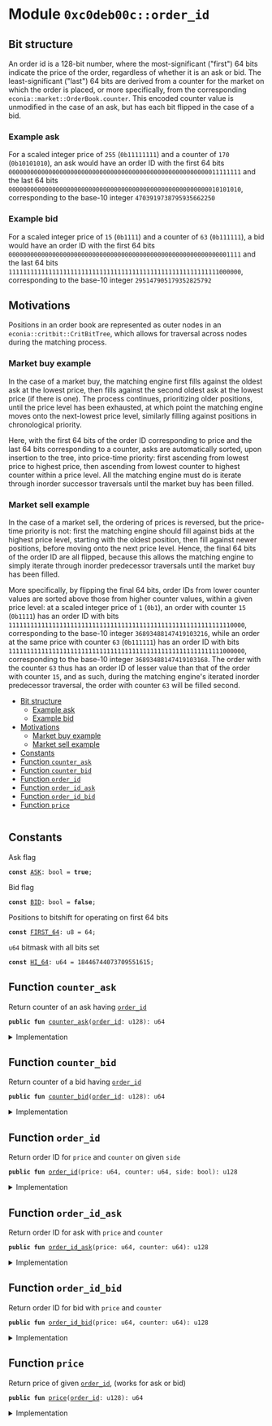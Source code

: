 
<a name="0xc0deb00c_order_id"></a>

# Module `0xc0deb00c::order_id`


<a name="@Bit_structure_0"></a>

## Bit structure


An order id is a 128-bit number, where the most-significant
("first") 64 bits indicate the price of the order, regardless of
whether it is an ask or bid. The least-significant ("last") 64 bits
are derived from a counter for the market on which the order is
placed, or more specifically, from the corresponding
<code>econia::market::OrderBook.counter</code>. This encoded counter value is
unmodified in the case of an ask, but has each bit flipped in the
case of a bid.


<a name="@Example_ask_1"></a>

### Example ask


For a scaled integer price of <code>255</code> (<code>0b11111111</code>) and a counter of
<code>170</code> (<code>0b10101010</code>), an ask would have an order ID with the
first 64 bits
<code>0000000000000000000000000000000000000000000000000000000011111111</code>
and the last 64 bits
<code>0000000000000000000000000000000000000000000000000000000010101010</code>,
corresponding to the base-10 integer <code>4703919738795935662250</code>


<a name="@Example_bid_2"></a>

### Example bid


For a scaled integer price of <code>15</code> (<code>0b1111</code>) and a counter of <code>63</code>
(<code>0b111111</code>), a bid would have an order ID with the first 64 bits
<code>0000000000000000000000000000000000000000000000000000000000001111</code>
and the last 64 bits
<code>1111111111111111111111111111111111111111111111111111111111000000</code>,
corresponding to the base-10 integer <code>295147905179352825792</code>


<a name="@Motivations_3"></a>

## Motivations


Positions in an order book are represented as outer nodes in an
<code>econia::critbit::CritBitTree</code>, which allows for traversal across
nodes during the matching process.


<a name="@Market_buy_example_4"></a>

### Market buy example


In the case of a market buy, the matching engine first fills against
the oldest ask at the lowest price, then fills against the second
oldest ask at the lowest price (if there is one). The process
continues, prioritizing older positions, until the price level has
been exhausted, at which point the matching engine moves onto the
next-lowest price level, similarly filling against positions in
chronological priority.

Here, with the first 64 bits of the order ID corresponding to price
and the last 64 bits corresponding to a counter, asks are
automatically sorted, upon insertion to the tree, into price-time
priority: first ascending from lowest price to highest price, then
ascending from lowest counter to highest counter within a price
level. All the matching engine must do is iterate through inorder
successor traversals until the market buy has been filled.


<a name="@Market_sell_example_5"></a>

### Market sell example


In the case of a market sell, the ordering of prices is reversed,
but the price-time priority is not: first the matching engine should
fill against bids at the highest price level, starting with the
oldest position, then fill against newer positions, before moving
onto the next price level. Hence, the final 64 bits of the order ID
are all flipped, because this allows the matching engine to simply
iterate through inorder predecessor traversals until the market buy
has been filled.

More specifically, by flipping the final 64 bits, order IDs from
lower counter values are sorted above those from higher counter
values, within a given price level: at a scaled integer price of
<code>1</code> (<code>0b1</code>), an order with counter <code>15</code> (<code>0b1111</code>) has an order ID
with bits
<code>11111111111111111111111111111111111111111111111111111111111110000</code>,
corresponding to the base-10 integer <code>36893488147419103216</code>, while
an order at the same price with counter <code>63</code> (<code>0b111111</code>) has an
order ID with bits
<code>11111111111111111111111111111111111111111111111111111111111000000</code>,
corresponding to the base-10 integer <code>36893488147419103168</code>. The
order with the counter <code>63</code> thus has an order ID of lesser value
than that of the order with counter <code>15</code>, and as such, during the
matching engine's iterated inorder predecessor traversal, the
order with counter <code>63</code> will be filled second.


-  [Bit structure](#@Bit_structure_0)
    -  [Example ask](#@Example_ask_1)
    -  [Example bid](#@Example_bid_2)
-  [Motivations](#@Motivations_3)
    -  [Market buy example](#@Market_buy_example_4)
    -  [Market sell example](#@Market_sell_example_5)
-  [Constants](#@Constants_6)
-  [Function `counter_ask`](#0xc0deb00c_order_id_counter_ask)
-  [Function `counter_bid`](#0xc0deb00c_order_id_counter_bid)
-  [Function `order_id`](#0xc0deb00c_order_id_order_id)
-  [Function `order_id_ask`](#0xc0deb00c_order_id_order_id_ask)
-  [Function `order_id_bid`](#0xc0deb00c_order_id_order_id_bid)
-  [Function `price`](#0xc0deb00c_order_id_price)


<pre><code></code></pre>



<a name="@Constants_6"></a>

## Constants


<a name="0xc0deb00c_order_id_ASK"></a>

Ask flag


<pre><code><b>const</b> <a href="order_id.md#0xc0deb00c_order_id_ASK">ASK</a>: bool = <b>true</b>;
</code></pre>



<a name="0xc0deb00c_order_id_BID"></a>

Bid flag


<pre><code><b>const</b> <a href="order_id.md#0xc0deb00c_order_id_BID">BID</a>: bool = <b>false</b>;
</code></pre>



<a name="0xc0deb00c_order_id_FIRST_64"></a>

Positions to bitshift for operating on first 64 bits


<pre><code><b>const</b> <a href="order_id.md#0xc0deb00c_order_id_FIRST_64">FIRST_64</a>: u8 = 64;
</code></pre>



<a name="0xc0deb00c_order_id_HI_64"></a>

<code>u64</code> bitmask with all bits set


<pre><code><b>const</b> <a href="order_id.md#0xc0deb00c_order_id_HI_64">HI_64</a>: u64 = 18446744073709551615;
</code></pre>



<a name="0xc0deb00c_order_id_counter_ask"></a>

## Function `counter_ask`

Return counter of an ask having <code><a href="order_id.md#0xc0deb00c_order_id">order_id</a></code>


<pre><code><b>public</b> <b>fun</b> <a href="order_id.md#0xc0deb00c_order_id_counter_ask">counter_ask</a>(<a href="order_id.md#0xc0deb00c_order_id">order_id</a>: u128): u64
</code></pre>



<details>
<summary>Implementation</summary>


<pre><code><b>public</b> <b>fun</b> <a href="order_id.md#0xc0deb00c_order_id_counter_ask">counter_ask</a>(
    <a href="order_id.md#0xc0deb00c_order_id">order_id</a>: u128
): u64 {
    (<a href="order_id.md#0xc0deb00c_order_id">order_id</a> & (<a href="order_id.md#0xc0deb00c_order_id_HI_64">HI_64</a> <b>as</b> u128) <b>as</b> u64)
}
</code></pre>



</details>

<a name="0xc0deb00c_order_id_counter_bid"></a>

## Function `counter_bid`

Return counter of a bid having <code><a href="order_id.md#0xc0deb00c_order_id">order_id</a></code>


<pre><code><b>public</b> <b>fun</b> <a href="order_id.md#0xc0deb00c_order_id_counter_bid">counter_bid</a>(<a href="order_id.md#0xc0deb00c_order_id">order_id</a>: u128): u64
</code></pre>



<details>
<summary>Implementation</summary>


<pre><code><b>public</b> <b>fun</b> <a href="order_id.md#0xc0deb00c_order_id_counter_bid">counter_bid</a>(
    <a href="order_id.md#0xc0deb00c_order_id">order_id</a>: u128
): u64 {
    (<a href="order_id.md#0xc0deb00c_order_id">order_id</a> & (<a href="order_id.md#0xc0deb00c_order_id_HI_64">HI_64</a> <b>as</b> u128) <b>as</b> u64) ^ <a href="order_id.md#0xc0deb00c_order_id_HI_64">HI_64</a>
}
</code></pre>



</details>

<a name="0xc0deb00c_order_id_order_id"></a>

## Function `order_id`

Return order ID for <code>price</code> and <code>counter</code> on given <code>side</code>


<pre><code><b>public</b> <b>fun</b> <a href="order_id.md#0xc0deb00c_order_id">order_id</a>(price: u64, counter: u64, side: bool): u128
</code></pre>



<details>
<summary>Implementation</summary>


<pre><code><b>public</b> <b>fun</b> <a href="order_id.md#0xc0deb00c_order_id">order_id</a>(
    price: u64,
    counter: u64,
    side: bool
): u128 {
    // Return corresponding order ID type based on side
    <b>if</b> (side == <a href="order_id.md#0xc0deb00c_order_id_ASK">ASK</a>) <a href="order_id.md#0xc0deb00c_order_id_order_id_ask">order_id_ask</a>(price, counter) <b>else</b>
        <a href="order_id.md#0xc0deb00c_order_id_order_id_bid">order_id_bid</a>(price, counter)
}
</code></pre>



</details>

<a name="0xc0deb00c_order_id_order_id_ask"></a>

## Function `order_id_ask`

Return order ID for ask with <code>price</code> and <code>counter</code>


<pre><code><b>public</b> <b>fun</b> <a href="order_id.md#0xc0deb00c_order_id_order_id_ask">order_id_ask</a>(price: u64, counter: u64): u128
</code></pre>



<details>
<summary>Implementation</summary>


<pre><code><b>public</b> <b>fun</b> <a href="order_id.md#0xc0deb00c_order_id_order_id_ask">order_id_ask</a>(
    price: u64,
    counter: u64
): u128 {
    (price <b>as</b> u128) &lt;&lt; <a href="order_id.md#0xc0deb00c_order_id_FIRST_64">FIRST_64</a> | (counter <b>as</b> u128)
}
</code></pre>



</details>

<a name="0xc0deb00c_order_id_order_id_bid"></a>

## Function `order_id_bid`

Return order ID for bid with <code>price</code> and <code>counter</code>


<pre><code><b>public</b> <b>fun</b> <a href="order_id.md#0xc0deb00c_order_id_order_id_bid">order_id_bid</a>(price: u64, counter: u64): u128
</code></pre>



<details>
<summary>Implementation</summary>


<pre><code><b>public</b> <b>fun</b> <a href="order_id.md#0xc0deb00c_order_id_order_id_bid">order_id_bid</a>(
    price: u64,
    counter: u64
): u128 {
    (price <b>as</b> u128) &lt;&lt; <a href="order_id.md#0xc0deb00c_order_id_FIRST_64">FIRST_64</a> | (counter ^ <a href="order_id.md#0xc0deb00c_order_id_HI_64">HI_64</a> <b>as</b> u128)
}
</code></pre>



</details>

<a name="0xc0deb00c_order_id_price"></a>

## Function `price`

Return price of given <code><a href="order_id.md#0xc0deb00c_order_id">order_id</a></code>, (works for ask or bid)


<pre><code><b>public</b> <b>fun</b> <a href="order_id.md#0xc0deb00c_order_id_price">price</a>(<a href="order_id.md#0xc0deb00c_order_id">order_id</a>: u128): u64
</code></pre>



<details>
<summary>Implementation</summary>


<pre><code><b>public</b> <b>fun</b> <a href="order_id.md#0xc0deb00c_order_id_price">price</a>(<a href="order_id.md#0xc0deb00c_order_id">order_id</a>: u128): u64 {(<a href="order_id.md#0xc0deb00c_order_id">order_id</a> &gt;&gt; <a href="order_id.md#0xc0deb00c_order_id_FIRST_64">FIRST_64</a> <b>as</b> u64)}
</code></pre>



</details>
